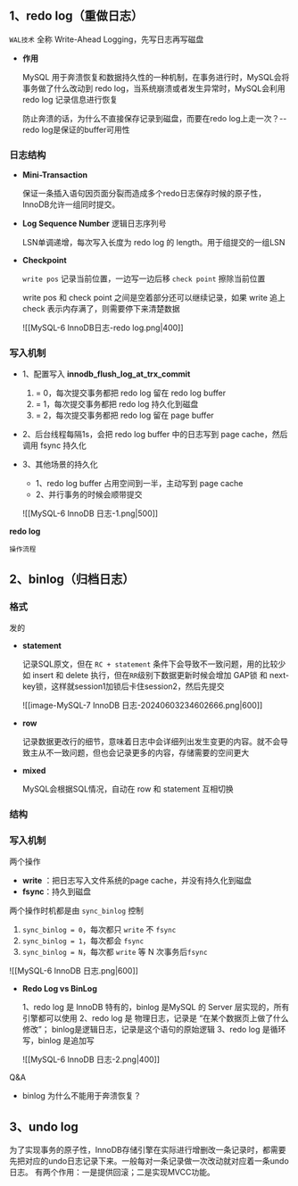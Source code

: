 ## 1、redo log（重做日志）

`WAL技术` 全称 Write-Ahead Logging，先写日志再写磁盘

-  **作用**

	MySQL 用于奔溃恢复和数据持久性的一种机制，在事务进行时，MySQL会将事务做了什么改动到 redo log，当系统崩溃或者发生异常时，MySQL会利用 redo log 记录信息进行恢复
	
	防止奔溃的话，为什么不直接保存记录到磁盘，而要在redo log上走一次？-- redo log是保证的buffer可用性

### 日志结构

-  **Mini-Transaction**

	保证一条插入语句因页面分裂而造成多个redo日志保存时候的原子性，InnoDB允许一组同时提交。

- **Log Sequence Number** 逻辑日志序列号

	LSN单调递增，每次写入长度为 redo log 的 length。用于组提交的一组LSN

-  **Checkpoint** 

	 `write pos` 记录当前位置，一边写一边后移
	 `check point` 擦除当前位置
	 
	write pos 和 check point 之间是空着部分还可以继续记录，如果 write 追上 check 表示内存满了，则需要停下来清楚数据
	 
	![[MySQL-6 InnoDB日志-redo log.png|400]]

### 写入机制

-  1、配置写入 **innodb_flush_log_at_trx_commit** 
	1.  = 0，每次提交事务都把 redo log 留在 redo log buffer
	2.  = 1，每次提交事务都把 redo log 持久化到磁盘
	3.  = 2，每次提交事务都把 redo log 留在 page buffer

-  2、后台线程每隔1s，会把 redo log buffer 中的日志写到 page cache，然后调用 fsync 持久化

-  3、其他场景的持久化
  
	-  1、redo log buffer 占用空间到一半，主动写到 page cache
	-  2、并行事务的时候会顺带提交
	  
	![[MySQL-6 InnoDB 日志-1.png|500]]



 **redo log**

	操作流程


## 2、binlog（归档日志） 

### 格式

发的

-  **statement**

	记录SQL原文，但在 `RC + statement` 条件下会导致不一致问题，用的比较少
	如 insert 和 delete 执行，但在`RR`级别下数据更新时候会增加 GAP锁 和 next-key锁，这样就session1加锁后卡住session2，然后先提交
	
	![[image-MySQL-7 InnoDB 日志-20240603234602666.png|600]]

-  **row**

	记录数据更改行的细节，意味着日志中会详细列出发生变更的内容。就不会导致主从不一致问题，但也会记录更多的内容，存储需要的空间更大

- **mixed**

	MySQL会根据SQL情况，自动在 row 和 statement 互相切换

### 结构

### 写入机制

两个操作
-  **write** ：把日志写入文件系统的page cache，并没有持久化到磁盘
-  **fsync**：持久到磁盘


两个操作时机都是由 `sync_binlog` 控制
1.  `sync_binlog = 0`，每次都只 `write` 不 `fsync`
2.  `sync_binlog = 1`，每次都会 `fsync`
3.  `sync_binlog = N`，每次都 `write` 等 N 次事务后`fsync`

![[MySQL-6 InnoDB 日志.png|600]]

-   **Redo Log vs BinLog**

	1、redo log 是 InnoDB 特有的，binlog 是MySQL 的 Server 层实现的，所有引擎都可以使用
	2、redo log 是 物理日志，记录是 “在某个数据页上做了什么修改”；
		binlog是逻辑日志，记录是这个语句的原始逻辑
	3、redo log 是循环写，binlog 是追加写


	![[MySQL-6 InnoDB 日志-2.png|400]]


Q&A 

-  binlog 为什么不能用于奔溃恢复？


## 3、undo log

为了实现事务的原子性，InnoDB存储引擎在实际进行增删改一条记录时，都需要先把对应的undo日志记录下来。一般每对一条记录做一次改动就对应着一条undo日志。
有两个作用：一是提供回滚；二是实现MVCC功能。